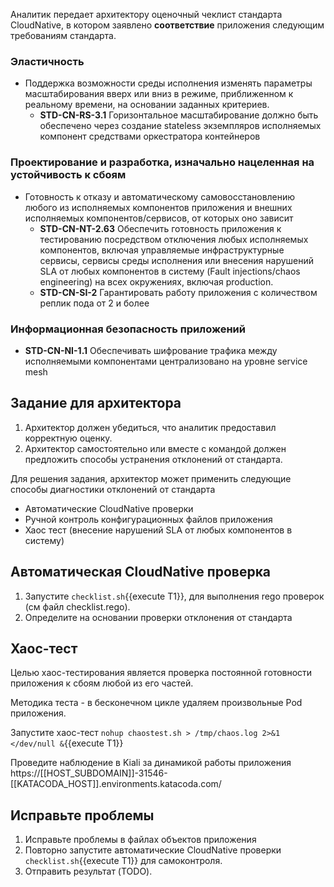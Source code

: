 Аналитик передает архитектору оценочный чеклист стандарта CloudNative, в котором заявлено **соответствие** приложения следующим требованиям стандарта.

### Эластичность

* Поддержка возможности среды исполнения изменять параметры масштабирования вверх или вниз в режиме, приближенном к реальному времени, на основании заданных критериев.
  * **STD-CN-RS-3.1** Горизонтальное масштабирование должно быть обеспечено через создание stateless экземпляров исполняемых компонент средствами оркестратора контейнеров

### Проектирование и разработка, изначально нацеленная на устойчивость к сбоям

* Готовность к отказу и автоматическому самовосстановлению любого из исполняемых компонентов приложения и внешних исполняемых компонентов/сервисов, от которых оно зависит
  * **STD-CN-NT-2.63** Обеспечить готовность приложения к тестированию посредством отключения любых исполняемых компонентов, включая управляемые инфраструктурные сервисы, сервисы среды исполнения или внесения нарушений SLA от любых компонентов в систему (Fault injections/chaos engineering) на всех окружениях, включая production.
  * **STD-CN-SI-2** Гарантировать работу приложения с количеством реплик пода от 2 и более

### Информационная безопасность приложений

* **STD-CN-NI-1.1** Обеспечивать шифрование трафика между исполняемыми компонентами  централизовано на уровне service mesh

## Задание для архитектора

1. Архитектор должен убедиться, что аналитик предоставил корректную оценку.
1. Архитектор самостоятельно или вместе с командой должен предложить способы устранения отклонений от стандарта.  

Для решения задания, архитектор может применить следующие способы диагностики отклонений от стандарта

* Автоматические CloudNative проверки
* Ручной контроль конфигурационных файлов приложения
* Хаос тест (внесение нарушений SLA от любых компонентов в систему)

## Автоматическая CloudNative проверка

1. Запустите `checklist.sh`{{execute T1}}, для выполнения rego проверок (см файл checklist.rego).
2. Определите на основании проверки отклонения от стандарта

## Хаос-тест

Целью хаос-тестирования является проверка постоянной готовности приложения к сбоям любой из его частей.

Методика теста - в бесконечном цикле удаляем произвольные Pod приложения.

Запустите хаос-тест `nohup chaostest.sh > /tmp/chaos.log 2>&1 </dev/null &`{{execute T1}}

Проведите наблюдение в Kiali за динамикой работы приложения https://[[HOST_SUBDOMAIN]]-31546-[[KATACODA_HOST]].environments.katacoda.com/

## Исправьте проблемы

1. Исправьте проблемы в файлах объектов приложения
1. Повторно запустите автоматические CloudNative проверки `checklist.sh`{{execute T1}} для самоконтроля.
1. Отправить результат (TODO).
